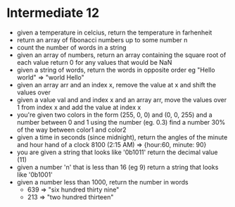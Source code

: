 # Intermediate 12

* given a temperature in celcius, return the temperature in farhenheit
* return an array of fibonacci numbers up to some number n
* count the number of words in a string
* given an array of numbers, return an array containing the square root of each value return 0 for any values that would be NaN
* given a string of words, return the words in opposite order eg "Hello world" => "world Hello"
* given an array arr and an index x, remove the value at x and shift the values over
* given a value val and and index x and an array arr, move the values over 1 from index x and add the value at index x
* you're given two colors in the form (255, 0, 0) and (0, 0, 255) and a number between 0 and 1 using the number (eg. 0.3) find a number 30% of the way between color1 and color2
* given a time in seconds (since midnight), return the angles of the minute and hour hand of a clock 8100 (2:15 AM) => {hour:60, minute: 90}
* you are given a string that looks like '0b1011' return the decimal value (11)
* given a number 'n' that is less than 16 (eg 9) return a string that looks like '0b1001'
* given a number less than 1000, return the number in words
  * 639 => "six hundred thirty nine"
  * 213 => "two hundred thirteen"